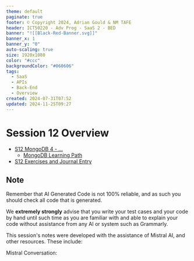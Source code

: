 ```yaml
---
theme: default
paginate: true
footer: © Copyright 2024, Adrian Gould & NM TAFE
header: ICT50220 - Adv Prog - SaaS 2 - BED
banner: "![[Black-Red-Banner.svg]]"
banner_x: 1
banner_y: "0"
auto-scaling: true
size: 1920x1080
color: "#ccc"
backgroundColor: "#060606"
tags:
  - SaaS
  - APIs
  - Back-End
  - Overview
created: 2024-07-31T07:52
updated: 2024-11-25T09:27
---
```


# Session 12 Overview

- [S12 MongoDB 4 - ...](../Session-10/S10-MongoDB-3)
	- [MongoDB Learning Path](../Session-09/S09-MongoDB-Learning-Path)
- [S12 Exercises and Journal Entry](Session-12/S12-Exercises-and-Journal-Entry.md)


## Note

Remember that AI Generated Code is not 100% reliable, and as such you should check all code that is generated.

We **extremely strongly** advise that you write your test cases and your code by hand until such time as you are familiar with and able to explain your code without assistance from any AI or system such as Grammarly.

This session's notes were developed with the assistance of Mistral AI, and other resources. These include:

Mistral Conversation: 
